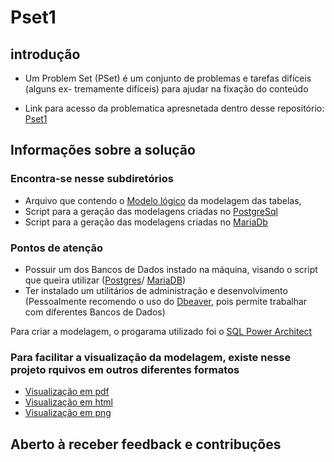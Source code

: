 # Pset1 
## introdução
- Um Problem Set (PSet) é um conjunto de problemas e tarefas difíceis (alguns ex-
tremamente difíceis) para ajudar na fixação do conteúdo 

- Link para acesso da problematica apresnetada dentro desse repositório: [Pset1](https://drive.google.com/file/d/1Mm-0ztIToaWrwU48KIg3dGew-Bsz7Znb/view?usp=sharing)

## Informações sobre a solução
 ### Encontra-se nesse subdiretórios
 - Arquivo que contendo o [Modelo lógico](https://github.com/oteixeiras/uvv_bd_1_cc1n/blob/main/pset1/cc1n_202203795.architect) da modelagem das tabelas,
 - Script para a geração das modelagens criadas no [PostgreSql](https://github.com/oteixeiras/uvv_bd_1_cc1n/blob/main/pset1/cc1n_202203795_postgresql_hr.sql)
 - Script para a geração das modelagens criadas no [MariaDb](https://github.com/oteixeiras/uvv_bd_1_cc1n/blob/main/pset1/cc1n_202203795_mariadb_hr.sql)

 ### Pontos de atenção
  - Possuir um dos Bancos de Dados instado na máquina, visando o script que queira utilizar ([Postgres](https://www.postgresql.org/)/ [MariaDB](https://mariadb.org/))
  - Ter instalado um utilitários de administração e desenvolvimento (Pessoalmente recomendo o uso do [Dbeaver](https://dbeaver.io/), pois permite trabalhar com diferentes Bancos de Dados)
  
  Para criar a modelagem, o progarama utilizado foi o [SQL Power Architect](https://bestofbi.com/architect-download/)
  
  ### Para facilitar a visualização da modelagem, existe nesse projeto rquivos em outros diferentes formatos
  - [Visualização em pdf](https://github.com/oteixeiras/uvv_bd_1_cc1n/blob/main/pset1/hr_modelo_logico.pdf)
  - [Visualização em html](https://github.com/oteixeiras/uvv_bd_1_cc1n/blob/main/pset1/hr_modelo_logico.html)
  - [Visualização em png](https://github.com/oteixeiras/uvv_bd_1_cc1n/blob/main/pset1/modelo_logico.png)
 

 ## Aberto à receber feedback e contribuções 
